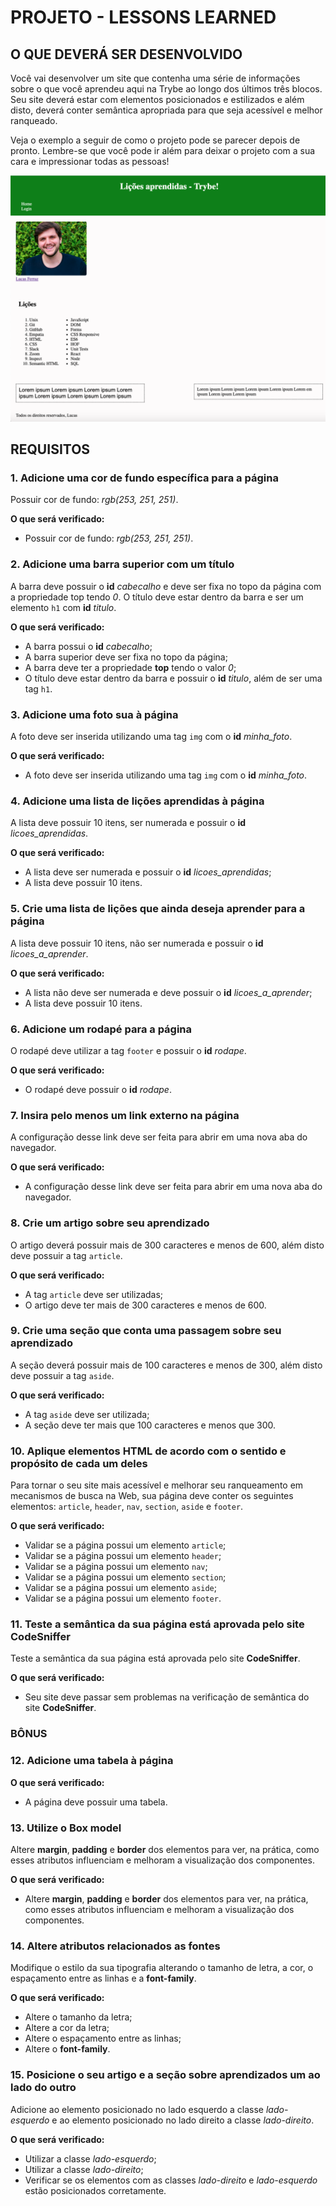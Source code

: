# PROJETO - LESSONS LEARNED

## O QUE DEVERÁ SER DESENVOLVIDO

Você vai desenvolver um site que contenha uma série de informações sobre o que você aprendeu aqui na Trybe ao longo dos últimos três blocos. Seu site deverá estar com elementos posicionados e estilizados e além disto, deverá conter semântica apropriada para que seja acessível e melhor ranqueado.

Veja o exemplo a seguir de como o projeto pode se parecer depois de pronto. Lembre-se que você pode ir além para deixar o projeto com a sua cara e impressionar todas as pessoas!

![exemplo](./exemplo.png)

## REQUISITOS

### 1. Adicione uma cor de fundo específica para a página

Possuir cor de fundo: _rgb(253, 251, 251)_.

**O que será verificado:**

- Possuir cor de fundo: _rgb(253, 251, 251)_.

### 2. Adicione uma barra superior com um título

A barra deve possuir o **id** _cabecalho_ e deve ser fixa no topo da página com a propriedade top tendo _0_. O título deve estar dentro da barra e ser um elemento `h1` com **id** _titulo_.

**O que será verificado:**

- A barra possui o **id** _cabecalho_;
- A barra superior deve ser fixa no topo da página;
- A barra deve ter a propriedade **top** tendo o valor _0_;
- O título deve estar dentro da barra e possuir o **id** _titulo_, além de ser uma tag `h1`.

### 3. Adicione uma foto sua à página

A foto deve ser inserida utilizando uma tag `img` com o **id** _minha_foto_.

**O que será verificado:**

- A foto deve ser inserida utilizando uma tag `img` com o **id** _minha_foto_.

### 4. Adicione uma lista de lições aprendidas à página

A lista deve possuir 10 itens, ser numerada e possuir o **id** _licoes_aprendidas_.

**O que será verificado:**

- A lista deve ser numerada e possuir o **id** _licoes_aprendidas_;
- A lista deve possuir 10 itens.

### 5. Crie uma lista de lições que ainda deseja aprender para a página

A lista deve possuir 10 itens, não ser numerada e possuir o **id** _licoes_a_aprender_.

**O que será verificado:**

- A lista não deve ser numerada e deve possuir o **id** _licoes_a_aprender_;
- A lista deve possuir 10 itens.

### 6. Adicione um rodapé para a página

O rodapé deve utilizar a tag `footer` e possuir o **id** _rodape_.

**O que será verificado:**

- O rodapé deve possuir o **id** _rodape_.

### 7. Insira pelo menos um link externo na página

A configuração desse link deve ser feita para abrir em uma nova aba do navegador.

**O que será verificado:**

- A configuração desse link deve ser feita para abrir em uma nova aba do navegador.

### 8. Crie um artigo sobre seu aprendizado

O artigo deverá possuir mais de 300 caracteres e menos de 600, além disto deve possuir a tag `article`.

**O que será verificado:**

- A tag `article` deve ser utilizadas;
- O artigo deve ter mais de 300 caracteres e menos de 600.

### 9. Crie uma seção que conta uma passagem sobre seu aprendizado

A seção deverá possuir mais de 100 caracteres e menos de 300, além disto deve possuir a tag `aside`.

**O que será verificado:**

- A tag `aside` deve ser utilizada;
- A seção deve ter mais que 100 caracteres e menos que 300.

### 10. Aplique elementos HTML de acordo com o sentido e propósito de cada um deles

Para tornar o seu site mais acessível e melhorar seu ranqueamento em mecanismos de busca na Web, sua página deve conter os seguintes elementos: `article`, `header`, `nav`, `section`, `aside` e `footer`.

**O que será verificado:**

- Validar se a página possui um elemento `article`;
- Validar se a página possui um elemento `header`;
- Validar se a página possui um elemento `nav`;
- Validar se a página possui um elemento `section`;
- Validar se a página possui um elemento `aside`;
- Validar se a página possui um elemento `footer`.

### 11. Teste a semântica da sua página está aprovada pelo site CodeSniffer

Teste a semântica da sua página está aprovada pelo site **CodeSniffer**.

**O que será verificado:**

- Seu site deve passar sem problemas na verificação de semântica do site **CodeSniffer**.

### BÔNUS

### 12. Adicione uma tabela à página

**O que será verificado:**

- A página deve possuir uma tabela.

### 13. Utilize o Box model

Altere **margin**, **padding** e **border** dos elementos para ver, na prática, como esses atributos influenciam e melhoram a visualização dos componentes.

**O que será verificado:**

- Altere **margin**, **padding** e **border** dos elementos para ver, na prática, como esses atributos influenciam e melhoram a visualização dos componentes.

### 14. Altere atributos relacionados as fontes

Modifique o estilo da sua tipografia alterando o tamanho de letra, a cor, o espaçamento entre as linhas e a **font-family**.

**O que será verificado:**

- Altere o tamanho da letra;
- Altere a cor da letra;
- Altere o espaçamento entre as linhas;
- Altere o **font-family**.

### 15. Posicione o seu artigo e a seção sobre aprendizados um ao lado do outro

Adicione ao elemento posicionado no lado esquerdo a classe _lado-esquerdo_ e ao elemento posicionado no lado direito a classe _lado-direito_.

**O que será verificado:**

- Utilizar a classe _lado-esquerdo_;
- Utilizar a classe _lado-direito_;
- Verificar se os elementos com as classes _lado-direito_ e _lado-esquerdo_ estão posicionados corretamente.

